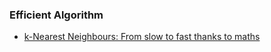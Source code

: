 ### Efficient Algorithm
- [k-Nearest Neighbours: From slow to fast thanks to maths](https://booking.ai/k-nearest-neighbours-from-slow-to-fast-thanks-to-maths-bec682357ccd)
